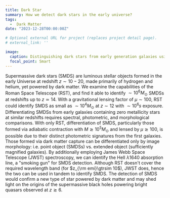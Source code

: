 ```yaml
---
title: Dark Star
summary: How we detect dark stars in the early universe?
tags:
  -  Dark Matter
date: "2023-12-28T00:00:00Z"

# Optional external URL for project (replaces project detail page).
# external_link: ''

image:
  caption: Distinguishing dark stars from early generation galaxies using mock observation.
  focal_point: Smart
---
```

Supermassive dark stars (SMDS) are luminous stellar objects formed in the early Universe at redshift $z \sim 10-20$, made primarily of hydrogen and helium, yet powered by dark matter. We examine the capabilities of the Roman Space Telescope (RST), and find it able to identify $\sim 10^{6} M_{\odot}$ SMDSs at redshifts up to $z\simeq 14$. With a gravitational lensing factor of $\mu\sim 100$, RST could identify SMDS as small as $\sim 10^{4} M_{\odot}$ at $z\sim 12$ with $\sim 10^{6}s$ exposure. Differentiating SMDSs from early galaxies containing zero metallicity stars at similar redshifts requires spectral, photometric, and morphological comparisons. With only RST, differentiation of SMDS, particularly those formed via adiabatic contraction with $M\gtrsim 10^{5} M_{\odot}$ and lensed by $\mu\gtrsim 100$, is possible due to their distinct photometric signatures from the first galaxies. Those formed via dark matter capture can be differentiated only by image morphology: i.e. point object (SMDSs) vs. extended object (sufficiently magnified galaxies). By additionally employing James Webb Space Telescope (JWST) spectroscopy, we can identify the HeII $\lambda$1640 absorption line, a "smoking gun" for SMDS detection. Although RST doesn't cover the required wavelength band (for $z_{\rm emi}\gtrsim 10$), JWST does, hence the two can be used in tandem to identify SMDS. The detection of SMDS would confirm a new type of star powered by dark matter and may shed light on the origins of the supermassive black holes powering bright quasars observed at $z\gtrsim 6$.
